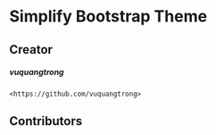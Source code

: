 # Simplify Bootstrap Theme

## Creator

##### vuquangtrong
	<https://github.com/vuquangtrong>

## Contributors
